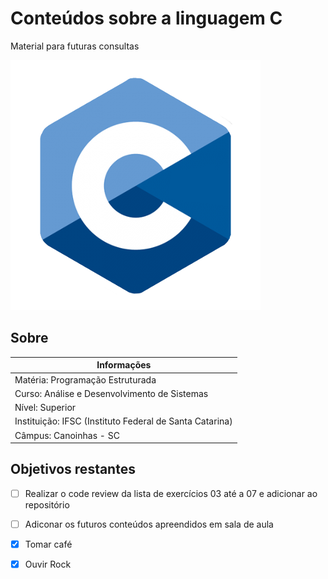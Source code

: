 
# Conteúdos sobre a linguagem C

Material para futuras consultas

![](/imagem/C.png)

## Sobre

| Informações                                             |
|---------------------------------------------------------|
| Matéria: Programação Estruturada                        |
| Curso: Análise e Desenvolvimento de Sistemas            | 
| Nível: Superior                                         |
| Instituição: IFSC (Instituto Federal de Santa Catarina) |
| Câmpus: Canoinhas - SC                                  |

## Objetivos restantes

- [ ] Realizar o code review da lista de exercícios 03 até a 07 e adicionar ao repositório
- [ ] Adiconar os futuros conteúdos apreendidos em sala de aula
- [x] Tomar café
- [x] Ouvir Rock


